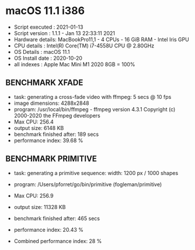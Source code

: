 # macOS 11.1 i386
* Script executed : 2021-01-13
* Script version  : 1.1.1 - Jan 13 22:33:11 2021
* Hardware details: MacBookPro11,1 - 4 CPUs - 16 GiB RAM -  Intel Iris GPU
* CPU details     : Intel(R) Core(TM) i7-4558U CPU @ 2.80GHz
* OS Details      : macOS 11.1
* OS Install date : 2020-10-20
* all indexes     : Apple Mac Mini M1 2020 8GB = 100%
 
## BENCHMARK XFADE
* task: generating a cross-fade video with ffmpeg: 5 secs @ 10 fps
* image dimensions: 4288x2848
* program: /usr/local/bin/ffmpeg - ffmpeg version 4.3.1 Copyright (c) 2000-2020 the FFmpeg developers
* Max CPU: 256.4
* output size: 6148 KB
* benchmark finished after: 189 secs
* performance index: 39.68 %
 
## BENCHMARK PRIMITIVE
* task: generating a primitive sequence: width: 1200 px / 1000 shapes
* program: /Users/pforret/go/bin/primitive (fogleman/primitive)
* Max CPU: 256.9
* output size: 11328 KB
* benchmark finished after: 465 secs
* performance index: 20.43 %
 
* Combined performance index: 28 %
